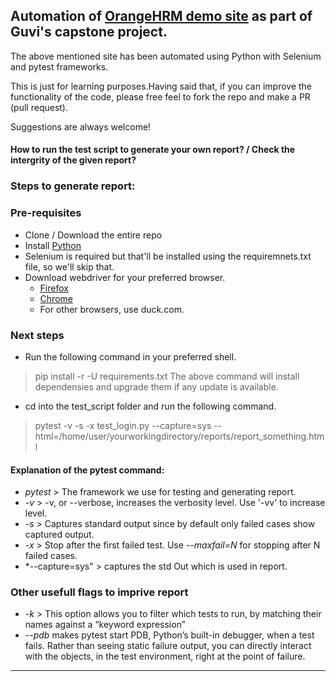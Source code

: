 ## Automation of [OrangeHRM demo site](https://opensource-demo.orangehrmlive.com/) as part of Guvi's capstone project.

The above mentioned site has been automated using Python with Selenium and pytest frameworks. 

This is just for learning purposes.Having said that, if you can improve the functionality of the code, please free feel to fork the repo and make a PR (pull request).

Suggestions are always welcome!


#### How to run the test script to generate your own report? / Check the intergrity of the given report?

### Steps to generate report:

### Pre-requisites
- Clone / Download the entire repo
- Install [Python](https://www.python.org/downloads/)
- Selenium is required but that'll be installed using the requiremnets.txt file, so we'll skip that.
- Download webdriver for your preferred browser.
  - [Firefox](https://github.com/mozilla/geckodriver/releases)
  - [Chrome](https://chromedriver.storage.googleapis.com/index.html?path=109.0.5414.25/)
  - For other browsers, use duck.com.

### Next steps
- Run the following command in your preferred shell.
> pip install -r -U requirements.txt
The above command will install dependensies and upgrade them if any update is available.
- cd into the test_script folder and run the following command.
> pytest -v -s -x test_login.py --capture=sys --html=/home/user/yourworkingdirectory/reports/report_something.html

#### Explanation of the pytest command:
- *pytest* > The framework we use for testing and generating report.
- *-v* > -v, or --verbose, increases the verbosity level. Use '-vv' to increase level.
- *-s* > Captures standard output since by default only failed cases show captured output.
- *-x* > Stop after the first failed test. Use *--maxfail=N* for stopping after N failed cases.
- *--capture=sys" > captures the std Out which is used in report.

### Other usefull flags to imprive report
- *-k* > This option allows you to filter which tests to run, by matching their names against a “keyword expression”
- *--pdb* makes pytest start PDB, Python’s built-in debugger, when a test fails. Rather than seeing static failure output, you can directly interact with the objects, in the test environment, right at the point of failure.

----------------------------------------------------------------------------------------------------------------------------------------------------------
